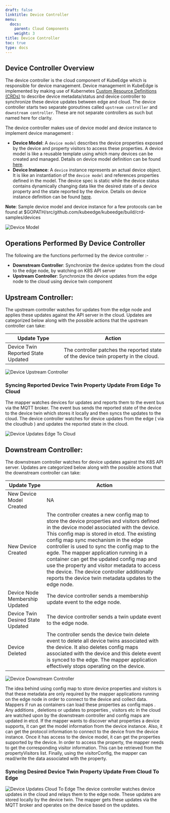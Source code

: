 ```yaml
---
draft: false
linktitle: Device Controller
menu:
  docs:
    parent: Cloud Components
    weight: 3
title: Device Controller
toc: true
type: docs
---
```

## Device Controller Overview
 The device controller is the cloud component of KubeEdge which is responsible for device management. Device management in KubeEdge is implemented by making use of Kubernetes
 [Custom Resource Definitions (CRDs)](https://kubernetes.io/docs/concepts/extend-kubernetes/api-extension/custom-resources/) to describe device metadata/status and device controller to synchronize these device updates between edge and cloud.
 The device controller starts two separate goroutines called `upstream controller` and `downstream controller`. These are not separate controllers as such but named here for clarity.

The device controller makes use of device model and device instance to implement device management :
 - **Device Model**: A `device model` describes the device properties exposed by the device and property visitors to access these properties. A device model is like a reusable template using which many devices can be created and managed.
 Details on device model definition can be found [here](https://github.com/kubeedge/kubeedge/tree/master/docs/proposals/device-crd.md#device-model-type-definition).
 - **Device Instance**: A `device` instance represents an actual device object. It is like an instantiation of the `device model` and references properties defined in the model. The device spec is static while the device status contains dynamically changing data like the desired state of a device property and the state reported by the device.
 Details on device instance definition can be found [here](https://github.com/kubeedge/kubeedge/tree/master/docs/proposals/device-crd.md#device-instance-type-definition).

 **Note**: Sample device model and device instance for a few protocols can be found at $GOPATH/src/github.com/kubeedge/kubeedge/build/crd-samples/devices

![Device Model](/img/device-crd/device-crd-model.png)


## Operations Performed By Device Controller

 The following are the functions performed by the device controller :-
 - **Downstream Controller**: Synchronize the device updates from the cloud to the edge node, by watching on K8S API server
 - **Upstream Controller**: Synchronize the device updates from the edge node to the cloud using device twin component


## Upstream Controller:

The upstream controller watches for updates from the edge node and applies these updates against the API server in the cloud. Updates are categorized below along with the possible
actions that the upstream controller can take:

  | Update Type                        | Action                                        |
  |-------------------------------     |---------------------------------------------- |
  |Device Twin Reported State Updated    |  The controller patches the reported state of the device twin property in the cloud. |

![Device Upstream Controller](/img/device-crd/device-upstream-controller.png)

### Syncing Reported Device Twin Property Update From Edge To Cloud

The mapper watches devices for updates and reports them to the event bus via the MQTT broker. The event bus sends the reported state of the device to the device twin which stores it locally and then syncs the updates to the cloud. The device controller watches for device updates from the edge ( via the cloudhub ) and updates the reported state in the cloud.

![Device Updates Edge To Cloud](/img/device-crd/device-updates-edge-cloud.png)


## Downstream Controller:

The downstream controller watches for device updates against the K8S API server. Updates are categorized below along with the possible actions that the downstream controller can take:

| Update Type                    | Action                                       |
|-------------------------------|---------------------------------------------- |
|New Device Model Created       |  NA                                           |
|New Device Created             | The controller creates a new config map to store the device properties and visitors defined in the device model associated with the device.  This config map is stored in etcd. The existing config map sync mechanism in the edge controller is used to sync the config map to the egde. The mapper application running in a container can get the updated config map and use the property and visitor metadata to access the device. The device controller additionally reports the device twin metadata updates to the edge node.|
|Device Node Membership Updated | The device controller sends a membership update event to the edge node.|
|Device  Twin Desired State Updated | The device controller sends a twin update event to the edge node.|
|Device Deleted                 | The controller sends the device twin delete event to delete all device twins associated with the device. It also deletes config maps associated with the device and this delete event is synced to the edge. The mapper application effectively stops operating on the device.|

![Device Downstream Controller](/img/device-crd/device-downstream-controller.png)

The idea behind using config map to store device properties and visitors is that these metadata are only required by the mapper applications running on the edge node in order to connect to the device and collect data.
Mappers if run as containers can load these properties as config maps . Any additions , deletions or updates to properties , visitors etc in the cloud are watched upon by the downstream controller and config maps are updated in etcd.
If the mapper wants to discover what properties a device supports, it can get the model information from the device instance.
Also, it can get the protocol information to connect to the device from the device instance. Once it has access to the device model,
it can get the properties supported by the device. In order to access the property, the mapper needs to get the corresponding visitor information.
This can be retrieved from the propertyVisitors list. Finally, using the visitorConfig, the mapper can read/write the data associated with the property.

### Syncing Desired Device Twin Property Update From Cloud To Edge
![Device Updates Cloud To Edge](/img/device-crd/device-updates-cloud-edge.png)
The device controller watches device updates in the cloud and relays them to the edge node. These updates are stored locally by the device twin. The mapper gets these updates via the MQTT broker and operates on the device based on the updates.
